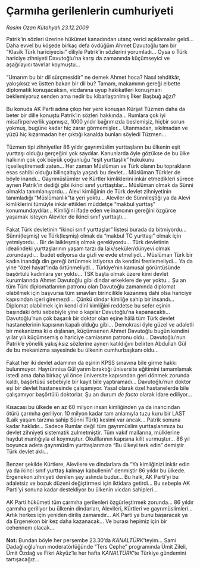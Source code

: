 # Çarmıha gerilenlerin cumhuriyeti

*Rasim Ozan Kütahyalı 23.12.2009*

<div class="taraf_structure_2col_1zq">
<div class="margen_n">



 <p>Patrik’in sözleri üzerine hükümet kanadından utanç verici açıklamalar geldi... Daha evvel bu köşede birkaç defa övdüğüm Ahmet Davutoğlu tam bir “Klasik Türk hariciyecisi” diliyle Patrik’in sözlerini yorumladı... Oysa o Türk hariciye zihniyeti Davutoğlu’na karşı da zamanında küçümseyici ve aşağılayıcı tavırlar koymuştu... <br/><br/>“Umarım bu bir dil sürçmesidir” ne demek Ahmet hoca? Nasıl tehditkâr, yakışıksız ve üstten bakan bir dil bu? Tamam, makamının gereği elbette diplomatik konuşacaksın, vicdanına uyup hakikatleri konuşmanı beklemiyoruz senden ama nedir bu kibarlaştırılmış İlker Başbuğ ağzı? <br/><br/>Bu konuda AK Parti adına çıkıp her yere konuşan Kürşat Tüzmen daha da beter bir dille konuştu Patrik’in sözleri hakkında... Rumlara çok iyi misafirperverlik yapmışız, 1000 yıldır bağrımızda beslemişiz, hiçbir sorun yokmuş, bugüne kadar hiç zarar görmemişler... Utanmadan, sıkılmadan ve yüzü hiç kızarmadan her çıktığı kanalda bunları söyledi Tüzmen... <br/><br/>Tüzmen tipi zihniyetler 86 yıldır gayrımüslim yurttaşların bu ülkenin eşit yurttaşı olduğu gerçeğini yok saydılar. Kanunlarda öyle gözükse de bu ülke halkının çok çok büyük çoğunluğu “eşit yurttaşlık” hukukunu içselleştiremedi zaten... Her zaman Müslüman ve Türk olanın bu toprakların esas sahibi olduğu bilinçaltıyla yaşadı bu devlet... Müslüman Türkler de böyle inandı... Gayrımüslümler ve Kürtler kimliklerini inkâr etmedikleri sürece aynen Patrik’in dediği gibi ikinci sınıf yurttaştılar... Müslüman olmak da Sünni olmakla tanımlanıyordu... Alevi kimliğinin de Türk devlet zihniyetinin tanımladığı “Müslümanlık”ta yeri yoktu... Aleviler de Sünnileştiği ya da Alevi kimliklerini tümüyle inkâr ettikleri müddetçe “makbul yurttaş” konumundaydılar... Kimliğini ifade eden ve inancının gereğini özgürce yaşamak isteyen Aleviler de ikinci sınıf yurttaştı... <br/><br/>Fakat Türk devletinin “ikinci sınıf yurttaşlar” listesi burada da bitmiyordu... Sünni(leşmiş) ve Türk(leşmiş) olmak da “makbul TC yurttaşı” olmak için yetmiyordu... Bir de laikleşmiş olmak gerekiyordu... Türk devletinin idealindeki yurttaşlarının yaşam tarzı da laik/seküler/dünyevi olmak zorundaydı... İbadet ediyorsa da gizli ve evde etmeliydi... Müslüman Türk bir kadın inandığı din gereği örtünmek istiyorsa da kendini frenlemeliydi... Ya da yine “özel hayat”ında örtünmeliydi... Türkiye’nin kamusal görüntüsünde başörtülü kadınlara yer yoktu... TSK başta olmak üzere kimi devlet kurumlarında Ahmet Davutoğlu gibi dindar erkeklere de yer yoktu... Şu an tüm Türk diplomatlarının patronu olan Davutoğlu zamanında diplomat olabilmek için başvursa tüm sınavları birincilikle kazanmış dahi olsa hariciye kapısından içeri giremezdi... Çünkü dindar kimliğe sahip bir insandı... Diplomat olabilmek için kendi dinî kimliğini reddetse bu sefer eşinin başındaki örtü sebebiyle yine o kapılar Davutoğlu’na kapanacaktı... Davutoğlu’nun çok başarılı bir doktor olan eşine hâlâ tüm Türk devlet hastanelerinin kapısının kapalı olduğu gibi... Demokrasi öyle güzel ve adaletli bir mekanizma ki o dışlanan, küçümsenen Ahmet Davutoğlu bugün kendini yıllar yılı küçümsemiş o hariciye camiasının patronu oldu... Davutoğlu’nun Patrik’e yönelik yakışıksız sözlerine aynen katıldığını belirten Abdullah Gül de bu mekanizma sayesinde bu ülkenin cumhurbaşkanı oldu... <br/><br/>Fakat her iki devlet adamının da eşinin KPSS sınavına bile girme hakkı bulunmuyor. Hayrünnisa Gül yarım bıraktığı üniversite eğitimini tamamlamak istedi ama daha birkaç yıl önce üniversite kapısından geri dönmek zorunda kaldı, başörtüsü sebebiyle bir kayıt bile yaptıramadı... Davutoğlu’nun doktor eşi bir devlet hastanesinde çalışamıyor. Yasal olarak özel hastanelerde bile çalışamıyor başörtülü doktorlar. Şu an durum <i>de facto </i>olarak idare ediliyor... <br/><br/>Kısacası bu ülkede en az 60 milyon insan kimliğinden ya da inancından ötürü çarmıha geriliyor. 10 milyon kadar tam anlamıyla tuzu kuru bir LAST (Laik yaşam tarzına sahip Sünni Türk) kesimi var ancak... Patrik sonuna kadar haklıdır... Sadece Rumlar değil tüm gayrımüslim yurttaşlarımıza bu devlet zihniyeti sistematik zulmetmiştir. Tüm vakıf mallarına, mülklerine haydut mantığıyla el koymuştur. Okulllarının kapısına kilit vurmuştur... 86 yıl boyunca adeta gayrımüslim yurttaşlarımıza “Bu ülkeyi terk edin” demiştir Türk devlet aklı... <br/><br/>Benzer şekilde Kürtlere, Alevilere ve dindarlara da “Ya kimliğinizi inkâr edin ya da ikinci sınıf yurttaş kalmayı kabullenin” denmiştir 86 yıldır bu ülkede. Ergenekon zihniyeti denilen şey aslında budur... Bu halk, AK Parti’yi bu adaletsiz ve bozuk düzeni değiştirmesi için iktidara getirdi... Bu sebeple AK Parti’yi sonuna kadar destekliyor bu ülkenin vicdan sahipleri... <br/><br/>AK Parti hükümeti tüm çarmıha gerilenleri özgürleştirmek zorunda... 86 yıldır çarmıha geriliyor bu ülkenin dindarları, Alevileri, Kürtleri ve gayrımüslimleri... Artık herkes için yeniden diriliş zamanıdır... AK Parti ya bunu başaracak ya da Ergenekon bir kez daha kazanacak... Ve burası hepimiz için bir cehennem olacak...<b> <br/><br/>Not:</b> Bundan böyle her perşembe 23.30’da <i>KANALTÜRK</i>’teyim... Sami Dadağlıoğlu’nun moderatörlüğünde “Ters Cephe” programında Ümit Zileli, Ümit Özdağ ve Fikri Akyüz’le her hafta <i>KANALTÜRK</i>’te Türkiye gündemini tartışacağız...</p>
<br/>
<br/>
<br/>



<br/>


<div id="taraf_not">
</div>

</div>


</div>
